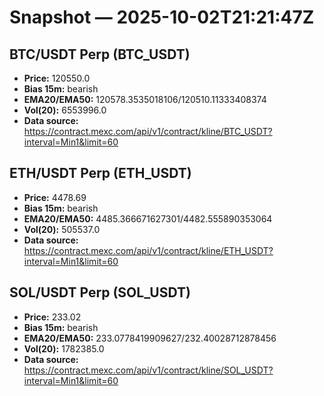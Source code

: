 # Snapshot — 2025-10-02T21:21:47Z

## BTC/USDT Perp (BTC_USDT)
- **Price:** 120550.0
- **Bias 15m:** bearish
- **EMA20/EMA50:** 120578.3535018106/120510.11333408374
- **Vol(20):** 6553996.0
- **Data source:** https://contract.mexc.com/api/v1/contract/kline/BTC_USDT?interval=Min1&limit=60

## ETH/USDT Perp (ETH_USDT)
- **Price:** 4478.69
- **Bias 15m:** bearish
- **EMA20/EMA50:** 4485.366671627301/4482.555890353064
- **Vol(20):** 505537.0
- **Data source:** https://contract.mexc.com/api/v1/contract/kline/ETH_USDT?interval=Min1&limit=60

## SOL/USDT Perp (SOL_USDT)
- **Price:** 233.02
- **Bias 15m:** bearish
- **EMA20/EMA50:** 233.0778419909627/232.40028712878456
- **Vol(20):** 1782385.0
- **Data source:** https://contract.mexc.com/api/v1/contract/kline/SOL_USDT?interval=Min1&limit=60

